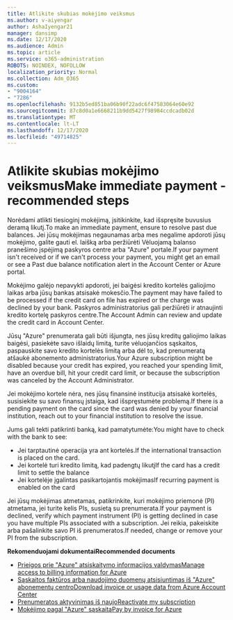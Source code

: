 ```yaml
---
title: Atlikite skubias mokėjimo veiksmus
ms.author: v-aiyengar
author: AshaIyengar21
manager: dansimp
ms.date: 12/17/2020
ms.audience: Admin
ms.topic: article
ms.service: o365-administration
ROBOTS: NOINDEX, NOFOLLOW
localization_priority: Normal
ms.collection: Adm_O365
ms.custom:
- "9004164"
- "7286"
ms.openlocfilehash: 9132b5ed851ba06b90f22adc6f47583064e60e92
ms.sourcegitcommit: 87c8d0a1e6668211b9dd5427f98984ccdcadb02d
ms.translationtype: MT
ms.contentlocale: lt-LT
ms.lasthandoff: 12/17/2020
ms.locfileid: "49714825"
---
```

# <a name="make-immediate-payment---recommended-steps"></a><span data-ttu-id="8c9d2-102">Atlikite skubias mokėjimo veiksmus</span><span class="sxs-lookup"><span data-stu-id="8c9d2-102">Make immediate payment - recommended steps</span></span>

<span data-ttu-id="8c9d2-103">Norėdami atlikti tiesioginį mokėjimą, įsitikinkite, kad išspręsite buvusius deramą likutį.</span><span class="sxs-lookup"><span data-stu-id="8c9d2-103">To make an immediate payment, ensure to resolve past due balances.</span></span> <span data-ttu-id="8c9d2-104">Jei jūsų mokėjimas negaunamas arba mes negalime apdoroti jūsų mokėjimo, galite gauti el. laišką arba peržiūrėti Vėluojamą balanso pranešimo įspėjimą paskyros centre arba "Azure" portale.</span><span class="sxs-lookup"><span data-stu-id="8c9d2-104">If your payment isn't received or if we can't process your payment, you might get an email or see a Past due balance notification alert in the Account Center or Azure portal.</span></span> 

<span data-ttu-id="8c9d2-105">Mokėjimo galėjo nepavykti apdoroti, jei baigėsi kredito kortelės galiojimo laikas arba jūsų bankas atsisakė mokesčio.</span><span class="sxs-lookup"><span data-stu-id="8c9d2-105">The payment may have failed to be processed if the credit card on file has expired or the charge was declined by your bank.</span></span> <span data-ttu-id="8c9d2-106">Paskyros administratorius gali peržiūrėti ir atnaujinti kredito kortelę paskyros centre.</span><span class="sxs-lookup"><span data-stu-id="8c9d2-106">The Account Admin can review and update the credit card in Account Center.</span></span> 

<span data-ttu-id="8c9d2-107">Jūsų "Azure" prenumerata gali būti išjungta, nes jūsų kreditų galiojimo laikas baigėsi, pasiekėte savo išlaidų limitą, turite vėluojančios sąskaitos, paspauskite savo kredito kortelės limitą arba dėl to, kad prenumeratą atšaukė abonemento administratorius.</span><span class="sxs-lookup"><span data-stu-id="8c9d2-107">Your Azure subscription might be disabled because your credit has expired, you reached your spending limit, have an overdue bill, hit your credit card limit, or because the subscription was canceled by the Account Administrator.</span></span>  

<span data-ttu-id="8c9d2-108">Jei mokėjimo kortele nėra, nes jūsų finansinė institucija atsisakė kortelės, susisiekite su savo finansų įstaiga, kad išspręstumėte problemą.</span><span class="sxs-lookup"><span data-stu-id="8c9d2-108">If there is a pending payment on the card since the card was denied by your financial institution, reach out to your financial institution to resolve the issue.</span></span>  

<span data-ttu-id="8c9d2-109">Jums gali tekti patikrinti banką, kad pamatytumėte:</span><span class="sxs-lookup"><span data-stu-id="8c9d2-109">You might have to check with the bank to see:</span></span>

- <span data-ttu-id="8c9d2-110">Jei tarptautinė operacija yra ant kortelės.</span><span class="sxs-lookup"><span data-stu-id="8c9d2-110">If the international transaction is placed on the card.</span></span> 
- <span data-ttu-id="8c9d2-111">Jei kortelė turi kredito limitą, kad padengtų likutį</span><span class="sxs-lookup"><span data-stu-id="8c9d2-111">If the card has a credit limit to settle the balance</span></span> 
- <span data-ttu-id="8c9d2-112">Jei kortelėje įgalintas pasikartojantis mokėjimas</span><span class="sxs-lookup"><span data-stu-id="8c9d2-112">If recurring payment is enabled on the card</span></span> 

<span data-ttu-id="8c9d2-113">Jei jūsų mokėjimas atmetamas, patikrinkite, kuri mokėjimo priemonė (PI) atmetama, jei turite kelis PIs, susietą su prenumerata.</span><span class="sxs-lookup"><span data-stu-id="8c9d2-113">If your payment is declined, verify which payment instrument (PI) is getting declined in case you have multiple PIs associated with a subscription.</span></span> <span data-ttu-id="8c9d2-114">Jei reikia, pakeiskite arba pašalinkite savo PI iš prenumeratos.</span><span class="sxs-lookup"><span data-stu-id="8c9d2-114">If needed, change or remove your PI from the subscription.</span></span> 

<span data-ttu-id="8c9d2-115">**Rekomenduojami dokumentai**</span><span class="sxs-lookup"><span data-stu-id="8c9d2-115">**Recommended documents**</span></span> 

- [<span data-ttu-id="8c9d2-116">Prieigos prie "Azure" atsiskaitymo informacijos valdymas</span><span class="sxs-lookup"><span data-stu-id="8c9d2-116">Manage access to billing information for Azure</span></span>](https://docs.microsoft.com/azure/billing/billing-manage-access?WT.mc_id=Portal-Microsoft_Azure_Support)
- [<span data-ttu-id="8c9d2-117">Sąskaitos faktūros arba naudojimo duomenų atsisiuntimas iš "Azure" abonementų centro</span><span class="sxs-lookup"><span data-stu-id="8c9d2-117">Download invoice or usage data from Azure Account Center</span></span>](https://docs.microsoft.com/azure/billing/billing-download-azure-invoice-daily-usage-date?WT.mc_id=Portal-Microsoft_Azure_Support)
- [<span data-ttu-id="8c9d2-118">Prenumeratos aktyvinimas iš naujo</span><span class="sxs-lookup"><span data-stu-id="8c9d2-118">Reactivate my subscription</span></span>](https://docs.microsoft.com/azure/billing/billing-subscription-become-disable?WT.mc_id=Portal-Microsoft_Azure_Support)
- [<span data-ttu-id="8c9d2-119">Mokėjimo pagal "Azure" sąskaitą</span><span class="sxs-lookup"><span data-stu-id="8c9d2-119">Pay by invoice for Azure</span></span>](https://docs.microsoft.com/azure/cost-management-billing/manage/pay-by-invoice) 